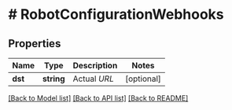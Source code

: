 # # RobotConfigurationWebhooks

## Properties

Name | Type | Description | Notes
------------ | ------------- | ------------- | -------------
**dst** | **string** | Actual _URL_ | [optional] 

[[Back to Model list]](../../README.md#documentation-for-models) [[Back to API list]](../../README.md#documentation-for-api-endpoints) [[Back to README]](../../README.md)


